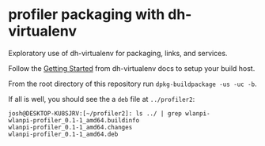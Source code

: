 # profiler packaging with dh-virtualenv

Exploratory use of dh-virtualenv for packaging, links, and services.

Follow the [Getting Started](https://dh-virtualenv.readthedocs.io/en/latest/tutorial.html) from dh-virtualenv docs to setup your build host.

From the root directory of this repository run `dpkg-buildpackage -us -uc -b`. 

If all is well, you should see the a `deb` file at `../profiler2`:

```
josh@DESKTOP-KU8SJRV:[~/profiler2]: ls ../ | grep wlanpi-
wlanpi-profiler_0.1-1_amd64.buildinfo
wlanpi-profiler_0.1-1_amd64.changes
wlanpi-profiler_0.1-1_amd64.deb
```

